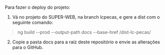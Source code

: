 Para fazer o deploy do projeto:  

1. Vá no projeto do SUPER-WEB, na branch lcpecas, e gere a dist com o seguinte comando:
> ng build --prod --output-path docs --base-href /dist-lc-pecas/  

2. Copie a pasta docs para a raíz deste repositório e envie as alterações para o GitHub.